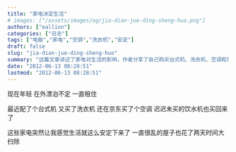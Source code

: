 ```yaml
---
title: "家电决定生活"
# images: ["/assets/images/og/jia-dian-jue-ding-sheng-huo.png"]
authors: ["eallion"]
categories: ["日志"]
tags: ["电脑","家电","空调","洗衣机","安定"]
draft: false
slug: "jia-dian-jue-ding-sheng-huo"
summary: "这篇文章讲述了家电对生活的影响，作者分享了自己购买台式机、洗衣机、空调和饮水机后感受到的生活安定。他还提到花时间打扫屋子，以及数字花园项目。"
date: "2012-06-13 08:28:51"
lastmod: "2012-06-13 08:28:51"
---
```


现在年轻
在外漂泊不定
一直租住

最近配了个台式机
又买了洗衣机
还在京东买了个空调
迟迟未买的饮水机也买回来了

这些家电突然让我感觉生活就这么安定下来了
一直很乱的屋子也花了两天时间大扫除
